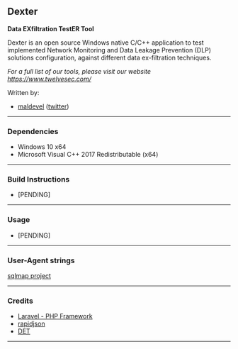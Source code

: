 ## Dexter

**Data EXfiltration TestER Tool**

Dexter is an open source Windows native C/C++ application to test implemented Network Monitoring and Data Leakage Prevention (DLP) solutions configuration, against different data ex-filtration techniques.

*For a full list of our tools, please visit our website https://www.twelvesec.com/*

Written by:

* [maldevel](https://github.com/maldevel) ([twitter](https://twitter.com/maldevel))

---

### Dependencies

* Windows 10 x64
* Microsoft Visual C++ 2017 Redistributable (x64)

---

### Build Instructions

* [PENDING]

---

### Usage

* [PENDING]

---

### User-Agent strings

[sqlmap project](https://github.com/sqlmapproject/sqlmap/blob/master/txt/user-agents.txt)

---

### Credits

* [Laravel - PHP Framework](https://laravel.com/)
* [rapidjson](https://github.com/Tencent/rapidjson)
* [DET](https://github.com/PaulSec/DET)

---
